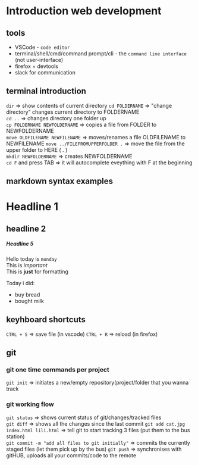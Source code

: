 # Introduction web development

## tools
- VSCode - `code editor` 
- terminal/shell/cmd/command prompt/cli - the `command line interface` (not user-interface)
- firefox + devtools
- slack for communication

## terminal introduction
`dir`  => show contents of current directory
`cd FOLDERNAME` => "change directory" changes current directory to FOLDERNAME  
`cd ..` => changes directory one folder up  
`cp FOLDERNAME NEWFOLDERNAME` => copies a file from FOLDER to NEWFOLDERNAME  
`move OLDFILENAME NEWFILENAME` => moves/renames a file OLDFILENAME to NEWFILENAME
`move ../FILEFROMUPPERFOLDER .` => move the file from the upper folder to HERE ( . )  
`mkdir NEWFOLDERNAME` => creates NEWFOLDERNAME  
`cd F` and press TAB => it will autocomplete eveything with F at the beginning


## markdown syntax examples

# Headline 1
## headline 2
##### Headline 5


Hello today is `monday`  
This is *important*  
This is **just** for formatting

Today i did:
- buy bread
- bought milk


## keyhboard shortcuts

`CTRL + S` => save file (in vscode)
`CTRL + R` => reload (in firefox)

## git

### git one time commands per project
`git init` => initiates a new/empty repository(project/folder that you wanna track

### git working flow
`git status` => shows current status of git/changes/tracked files  
`git diff` => shows all the changes since the last commit
`git add cat.jpg index.html lili.html` => tell git to start tracking 3 files (put them to the bus station)  
`git commit -m "add all files to git initially"` => commits the currently staged files (let them pick up by the bus)
`git push` => synchronises with gitHUB, uploads all your commits/code to the remote